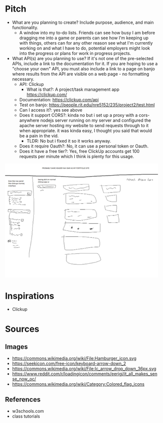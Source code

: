 # Pitch
- What are you planning to create?  Include purpose, audience, and main functionality.
  - A window into my to-do lists. Friends can see how busy I am before dragging me into a game or parents can see how I'm keeping up with things, others can for any other reason see what I'm currently working on and what I have to do, potential employers might look into the progress or plans for work in progress projects.
- What API(s) are you planning to use?  If it's not one of the pre-selected APIs, include a link to the documentation for it.
If you are hoping to use a "choose your own" API, you must also include a link to a page on banjo where results from the API are visible on a web page - no formatting necessary.
  - API: Clickup
    - What is that?: A project/task management app https://clickup.com/
  - Documentation: https://clickup.com/api
  - Test on banjo: https://people.rit.edu/nre5152/235/project2/test.html
  - Can I access it?: yes see above
  - Does it support CORS?: kinda no but i set up a proxy with a cors-anywhere nodejs server running on my server and configured the apache server hosting my website to send requests through to it when appropriate. it was kinda easy, I thought you said that would be a pain in the vid.
    - TLDR: No but i fixed it so it works anyway.
  - Does it require Oauth?: No, it can use a personal token or Oauth. 
  - Does it have a free tier?: Yes, free ClickUp accounts get 100 requests per minute which I think is plenty for this usage.

![Layout sketch!](very_rough_mockup.png)

# Inspirations
- Clickup

# Sources

## Images
- https://commons.wikimedia.org/wiki/File:Hamburger_icon.svg
- https://seekicon.com/free-icon/keyboard-arrow-down_2
- https://commons.wikimedia.org/wiki/File:Ic_arrow_drop_down_36px.svg
- https://www.reddit.com/r/loadingicon/comments/eerigj/it_all_makes_sense_now_oc/
- https://commons.wikimedia.org/wiki/Category:Colored_flag_icons

## References
- w3schools.com
- class tutorials